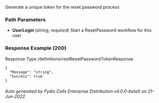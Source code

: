 






 
Generate a unique token for the reset password process  


### Path Parameters

 - **UserLogin** (_string, required_) Start a ResetPassword workflow for this user




### Response Example (200)
Response Type /definitions/restResetPasswordTokenResponse

```
{
  "Message": "string",
  "Success": true
}
```




###### Auto generated by Pydio Cells Enterprise Distribution v4.0.0-beta5 on 21-Jun-2022
